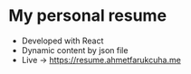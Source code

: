 # My personal resume

* Developed with React
* Dynamic content by json file
* Live -> https://resume.ahmetfarukcuha.me
